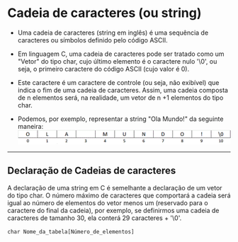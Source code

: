 # Cadeia de caracteres (ou string)

+ Uma cadeia de caracteres (string em inglês) é uma sequência de caracteres ou símbolos definido pelo código ASCII. 

+ Em linguagem C, uma cadeia de caracteres pode ser tratado como um "Vetor" do tipo char, cujo último elemento é o caractere nulo '\0', ou seja, o primeiro caractere do código ASCII (cujo valor é 0). 

+ Este caractere é um caractere de controle (ou seja, não exibível) que indica o fim de uma cadeia de caracteres. Assim, uma cadeia composta de n elementos será, na realidade, um vetor de n +1 elementos do tipo char. 

+ Podemos, por exemplo, representar a string "Ola Mundo!" da seguinte maneira: 
![programa](/markdowns/olamundo.gif)

---
Declaração de Cadeias de caracteres
---
A declaração de uma string em C é semelhante a declaração de um  vetor do tipo char. O número máximo de caracteres que comportará a cadeia será igual ao número de elementos do vetor menos um (reservado para o caractere do final da cadeia), por exemplo, se definirmos uma cadeia de caracteres de tamanho 30, ela conterá 29 caracteres + '\0'. 

```
char Nome_da_tabela[Número_de_elementos]
```

